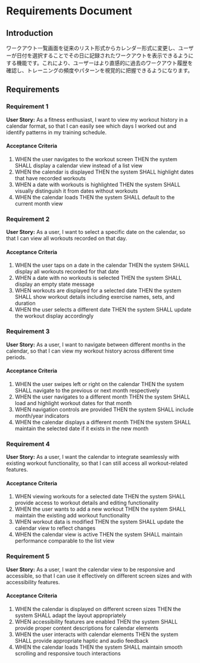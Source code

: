 # Requirements Document

## Introduction

ワークアウト一覧画面を従来のリスト形式からカレンダー形式に変更し、ユーザーが日付を選択することでその日に記録されたワークアウトを表示できるようにする機能です。これにより、ユーザーはより直感的に過去のワークアウト履歴を確認し、トレーニングの頻度やパターンを視覚的に把握できるようになります。

## Requirements

### Requirement 1

**User Story:** As a fitness enthusiast, I want to view my workout history in a calendar format, so that I can easily see which days I worked out and identify patterns in my training schedule.

#### Acceptance Criteria

1. WHEN the user navigates to the workout screen THEN the system SHALL display a calendar view instead of a list view
2. WHEN the calendar is displayed THEN the system SHALL highlight dates that have recorded workouts
3. WHEN a date with workouts is highlighted THEN the system SHALL visually distinguish it from dates without workouts
4. WHEN the calendar loads THEN the system SHALL default to the current month view

### Requirement 2

**User Story:** As a user, I want to select a specific date on the calendar, so that I can view all workouts recorded on that day.

#### Acceptance Criteria

1. WHEN the user taps on a date in the calendar THEN the system SHALL display all workouts recorded for that date
2. WHEN a date with no workouts is selected THEN the system SHALL display an empty state message
3. WHEN workouts are displayed for a selected date THEN the system SHALL show workout details including exercise names, sets, and duration
4. WHEN the user selects a different date THEN the system SHALL update the workout display accordingly

### Requirement 3

**User Story:** As a user, I want to navigate between different months in the calendar, so that I can view my workout history across different time periods.

#### Acceptance Criteria

1. WHEN the user swipes left or right on the calendar THEN the system SHALL navigate to the previous or next month respectively
2. WHEN the user navigates to a different month THEN the system SHALL load and highlight workout dates for that month
3. WHEN navigation controls are provided THEN the system SHALL include month/year indicators
4. WHEN the calendar displays a different month THEN the system SHALL maintain the selected date if it exists in the new month

### Requirement 4

**User Story:** As a user, I want the calendar to integrate seamlessly with existing workout functionality, so that I can still access all workout-related features.

#### Acceptance Criteria

1. WHEN viewing workouts for a selected date THEN the system SHALL provide access to workout details and editing functionality
2. WHEN the user wants to add a new workout THEN the system SHALL maintain the existing add workout functionality
3. WHEN workout data is modified THEN the system SHALL update the calendar view to reflect changes
4. WHEN the calendar view is active THEN the system SHALL maintain performance comparable to the list view

### Requirement 5

**User Story:** As a user, I want the calendar view to be responsive and accessible, so that I can use it effectively on different screen sizes and with accessibility features.

#### Acceptance Criteria

1. WHEN the calendar is displayed on different screen sizes THEN the system SHALL adapt the layout appropriately
2. WHEN accessibility features are enabled THEN the system SHALL provide proper content descriptions for calendar elements
3. WHEN the user interacts with calendar elements THEN the system SHALL provide appropriate haptic and audio feedback
4. WHEN the calendar loads THEN the system SHALL maintain smooth scrolling and responsive touch interactions